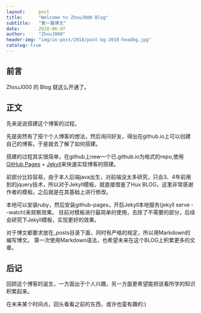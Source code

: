 ```yaml
---
layout:     post
title:      "Welcome to ZhouJ000 Blog"
subtitle:   "第一篇博文"
date:       2018-06-07
author:     "ZhouJ000"
header-img: "img/in-post/2018/post-bg-2018-headbg.jpg"
catalog: true
---
```


## 前言

ZhouJ000 的 Blog 就这么开通了。


## 正文

先来说说搭建这个博客的过程。

先是突然有了搭个个人博客的想法，然后询问好友，得出在github.io上可以创建自己的博客。于是就去了解了如何搭建。

搭建的过程其实很简单，在github上new一个已<username>.github.io为格式的repo,使用[GitHub Pages](https://pages.github.com/) + [Jekyll](https://jekyllrb.com/)来快速实现博客的搭建。

前部分比较容易，由于本人后端java出生，对前端没太多研究，只会3、4年前用到的jquery技术，所以对于Jekyll模板，就直接借鉴了Hux BLOG，这里非常感谢作者的模板。之后就是在其基础上进行修改。

本地可以安装ruby，然后安装github-pages，开启Jekyll本地服务(jekyll serve --watch)来观察效果。
目前对模板进行最简单的使用，去除了不需要的部分，后续会研究下Jekyll模板，实现更好的效果。

对于博文都要求放在_posts目录下面，同时有严格的规定，所以用Markdown的编写博文。
第一次使用Markdown语法，也希望未来在这个BLOG上积累更多的文章。


## 后记

回顾这个博客的诞生，一方面出于个人兴趣，另一方面更希望能把说看所学的知识积累起来。

在未来某个时间点，回头看看之前的东西，或许也蛮有趣的:)
